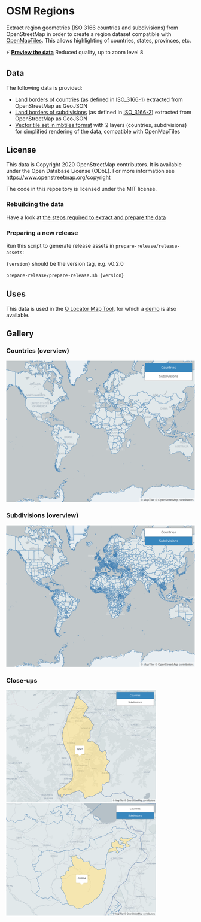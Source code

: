 # OSM Regions

Extract region geometries (ISO 3166 countries and subdivisions) from OpenStreetMap in order to create a region dataset compatible with [OpenMapTiles](https://openmaptiles.org/). This allows highlighting of countries, states, provinces, etc.

⚡ **[Preview the data](https://osm-regions.netlify.app/)**
Reduced quality, up to zoom level 8

## Data

The following data is provided:

- [Land borders of countries](https://github.com/nzzdev/osm-regions/releases/download/v0.1.0/countries-v0.1.0.zip) (as defined in [ISO_3166-1](https://en.wikipedia.org/wiki/ISO_3166-1)) extracted from OpenStreetMap as GeoJSON
- [Land borders of subdivisions](https://github.com/nzzdev/osm-regions/releases/download/v0.1.0/subdivisions-v0.1.0.zip) (as defined in [ISO_3166-2](https://en.wikipedia.org/wiki/ISO_3166-2)) extracted from OpenStreetMap as GeoJSON
- [Vector tile set in mbtiles format](https://github.com/nzzdev/osm-regions/releases/download/v0.1.0/regions-v0.1.0.zip) with 2 layers (countries, subdivisions) for simplified rendering of the data, compatible with OpenMapTiles

## License

This data is Copyright 2020 OpenStreetMap contributors. It is available under the Open Database License (ODbL).
For more information see https://www.openstreetmap.org/copyright

The code in this repository is licensed under the MIT license.

### Rebuilding the data

Have a look at [the steps required to extract and prepare the data](STEPS.md)

### Preparing a new release

Run this script to generate release assets in `prepare-release/release-assets`:

`{version}` should be the version tag, e.g. v0.2.0

```bash
prepare-release/prepare-release.sh {version}
```

## Uses

This data is used in the [Q Locator Map Tool](https://github.com/nzzdev/Q-locator-map),
for which a [demo](https://editor.q.tools) is also available.

## Gallery

### Countries (overview)

<img src="screenshots/countries.png" alt="Screenshot Countries" width="800">

### Subdivisions (overview)

<img src="screenshots/subdivisions.png" alt="Screenshot Subdivisions" width="800">

### Close-ups

<img src="screenshots/Liechtenstein.png" alt="Screenshot Liechtenstein" width="400">

<img src="screenshots/Appenzell.png" alt="Screenshot Appenzell Innerrhoden" width="400">
